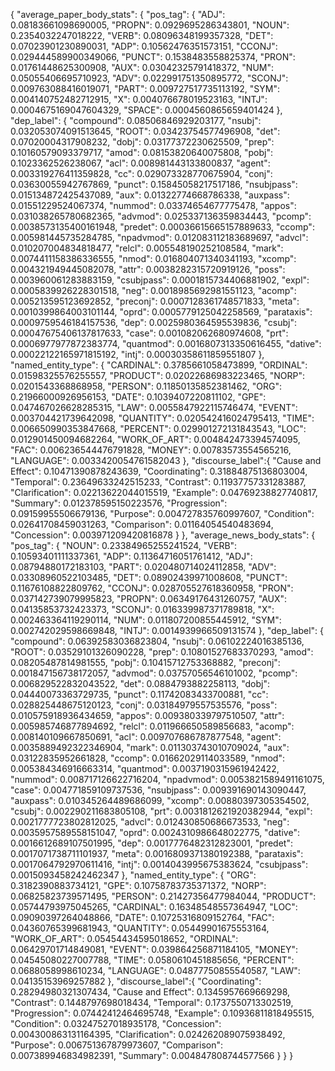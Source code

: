 {
    "average_paper_body_stats": {
        "pos_tag": {
            "ADJ": 0.08183661098690005,
            "PROPN": 0.0929695286343801,
            "NOUN": 0.2354032247018222,
            "VERB": 0.08096348199357328,
            "DET": 0.07023901230890031,
            "ADP": 0.10562476351573151,
            "CCONJ": 0.029444589900349066,
            "PUNCT": 0.1538483558825374,
            "PRON": 0.01761448625300908,
            "AUX": 0.03042325791418372,
            "NUM": 0.05055406695710923,
            "ADV": 0.022991751350895772,
            "SCONJ": 0.009763088416019071,
            "PART": 0.009727517735113192,
            "SYM": 0.004140752482712915,
            "X": 0.004076678019523163,
            "INTJ": 0.0004675169047604329,
            "SPACE": 0.0004560865659401424
        },
        "dep_label": {
            "compound": 0.08506846929203177,
            "nsubj": 0.032053074091513645,
            "ROOT": 0.03423754577496908,
            "det": 0.07020004317908232,
            "dobj": 0.03177372230625509,
            "prep": 0.10160579093379717,
            "amod": 0.08153820640075808,
            "pobj": 0.1023362526238067,
            "acl": 0.008981443133800837,
            "agent": 0.003319276411359828,
            "cc": 0.029073328770675904,
            "conj": 0.03630055942767869,
            "punct": 0.15845058217517186,
            "nsubjpass": 0.015134872425437089,
            "aux": 0.01322774668786338,
            "auxpass": 0.01551229524067374,
            "nummod": 0.03374654677775478,
            "appos": 0.031038265780682365,
            "advmod": 0.025337136359834443,
            "pcomp": 0.0038573135400161948,
            "predet": 0.00036615665157889633,
            "ccomp": 0.005981445735284785,
            "npadvmod": 0.012083112183689697,
            "advcl": 0.010207004834818477,
            "relcl": 0.005548190252108584,
            "mark": 0.0074411158386336555,
            "nmod": 0.016804071340341193,
            "xcomp": 0.004321949445082078,
            "attr": 0.0038282315720919126,
            "poss": 0.003960061283883159,
            "csubjpass": 0.0001815734406881902,
            "expl": 0.0005839926228301518,
            "neg": 0.0018985692981551123,
            "acomp": 0.005213595123692852,
            "preconj": 0.0007128361748571833,
            "meta": 0.0010399864003101144,
            "oprd": 0.0005779125042258569,
            "parataxis": 0.0009759546184157536,
            "dep": 0.0025980364595539836,
            "csubj": 0.00047675406137817633,
            "case": 0.001082062680974608,
            "prt": 0.0006977977872383774,
            "quantmod": 0.0016807313350616455,
            "dative": 0.00022122165971815192,
            "intj": 0.00030358611859551807
        },
        "named_entity_type": {
            "CARDINAL": 0.3785661058473899,
            "ORDINAL": 0.01598325576255557,
            "PRODUCT": 0.02022686983223465,
            "NORP": 0.0201543368868958,
            "PERSON": 0.11850135852381462,
            "ORG": 0.21966000926956153,
            "DATE": 0.1039407220811102,
            "GPE": 0.047467026628285315,
            "LAW": 0.0055847922115746474,
            "EVENT": 0.003704421739642098,
            "QUANTITY": 0.020542416024795413,
            "TIME": 0.006650990353847668,
            "PERCENT": 0.029901272131843543,
            "LOC": 0.012901450094682264,
            "WORK_OF_ART": 0.004842473394574095,
            "FAC": 0.006236544476791828,
            "MONEY": 0.00783573554565216,
            "LANGUAGE": 0.0033420054761582043
        },
        "discourse_label":{
            "Cause and Effect": 0.10471390878243639,
            "Coordinating": 0.31884875136803004,
            "Temporal": 0.23649633242515233,
            "Contrast": 0.11937757331283887,
            "Clarification": 0.02213622044015519,
            "Example": 0.04769238827740817,
            "Summary": 0.012378595150223576,
            "Progression": 0.09159955506679136,
            "Purpose": 0.004727835760997607,
            "Condition": 0.02641708459031263,
            "Comparison": 0.01164054540483694,
            "Concession": 0.003971209420816878
        }
    },
    "average_news_body_stats": {
        "pos_tag": {
            "NOUN": 0.23384965255241524,
            "VERB": 0.10593401111337361,
            "ADP": 0.11364716051761412,
            "ADJ": 0.08794880172183103,
            "PART": 0.020480714024112858,
            "ADV": 0.03308960522103485,
            "DET": 0.08902439971008608,
            "PUNCT": 0.11676108822809762,
            "CCONJ": 0.028705527618360958,
            "PRON": 0.037142739079995823,
            "PROPN": 0.06349176431260757,
            "AUX": 0.04135853732423373,
            "SCONJ": 0.016339987371789818,
            "X": 0.002463364119290114,
            "NUM": 0.011807200855445912,
            "SYM": 0.002742029598669848,
            "INTJ": 0.0014939966509131574
        },
        "dep_label": {
            "compound": 0.06392583036823804,
            "nsubj": 0.06102224016385136,
            "ROOT": 0.03529101326090228,
            "prep": 0.10801527683370293,
            "amod": 0.08205487814981555,
            "pobj": 0.10415712753368882,
            "preconj": 0.001847156738172057,
            "advmod": 0.03757056546101002,
            "pcomp": 0.006829522832043522,
            "det": 0.0884793882258113,
            "dobj": 0.04440073363729735,
            "punct": 0.11742083433700881,
            "cc": 0.028825448675120123,
            "conj": 0.03184979557535576,
            "poss": 0.010575918936434659,
            "appos": 0.009380339797510507,
            "attr": 0.005985746877894692,
            "relcl": 0.011966650589856683,
            "acomp": 0.008140109667850691,
            "acl": 0.009707686787877548,
            "agent": 0.0035889492322346904,
            "mark": 0.011303743010709024,
            "aux": 0.03122835952661828,
            "ccomp": 0.01662029114033589,
            "nmod": 0.005384346916663314,
            "quantmod": 0.0037190315961942422,
            "nummod": 0.008717126622716204,
            "npadvmod": 0.0053821589491161075,
            "case": 0.004771859109737536,
            "nsubjpass": 0.009391690143090447,
            "auxpass": 0.010345264489686099,
            "xcomp": 0.00880397305354502,
            "csubj": 0.002290211683805108,
            "prt": 0.0031812621920382944,
            "expl": 0.0021777723802812025,
            "advcl": 0.012430850686673533,
            "neg": 0.0035957589558151047,
            "oprd": 0.0024310986648022775,
            "dative": 0.0016612689107501995,
            "dep": 0.0017776482312823001,
            "predet": 0.0017071738711101937,
            "meta": 0.0016809371380192388,
            "parataxis": 0.0017064792970611416,
            "intj": 0.0014043995675383624,
            "csubjpass": 0.0015093458242462347
        },
        "named_entity_type": {
            "ORG": 0.3182390883734121,
            "GPE": 0.10758783735371372,
            "NORP": 0.06825823739571495,
            "PERSON": 0.21427356477984044,
            "PRODUCT": 0.05744793975045265,
            "CARDINAL": 0.16348548557364947,
            "LOC": 0.09090397264048866,
            "DATE": 0.10725316809152764,
            "FAC": 0.04360765399681943,
            "QUANTITY": 0.05449901675553164,
            "WORK_OF_ART": 0.05454434595018652,
            "ORDINAL": 0.06429701714849081,
            "EVENT": 0.039864256871184105,
            "MONEY": 0.04545080227007788,
            "TIME": 0.0580610451885656,
            "PERCENT": 0.0688058998610234,
            "LANGUAGE": 0.04877750855540587,
            "LAW": 0.04135153969257882
        },
        "discourse_label":{
            "Coordinating": 0.28294980321307434,
          "Cause and Effect": 0.1345957669669298,
          "Contrast": 0.1448797698018434,
          "Temporal": 0.1737550713302519,
          "Progression": 0.07442412464695748,
          "Example": 0.10936811818495515,
          "Condition": 0.03247527018935178,
          "Concession": 0.004300863131164395,
          "Clarification": 0.024262089075938492,
          "Purpose": 0.006751367879973607,
          "Comparison": 0.007389946834982391,
          "Summary": 0.004847808744577566
            }
    }
}
